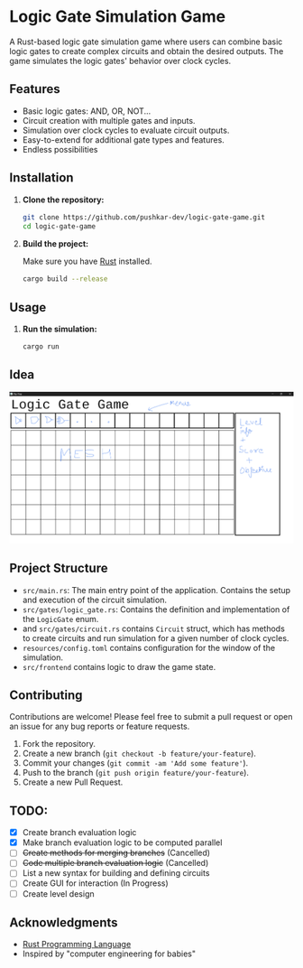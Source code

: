 # Logic Gate Simulation Game

A Rust-based logic gate simulation game where users can combine basic logic gates to create complex circuits and obtain the desired outputs. The game simulates the logic gates' behavior over clock cycles.

## Features

- Basic logic gates: AND, OR, NOT...
- Circuit creation with multiple gates and inputs.
- Simulation over clock cycles to evaluate circuit outputs.
- Easy-to-extend for additional gate types and features.
- Endless possibilities

## Installation

1. **Clone the repository:**

    ```bash
    git clone https://github.com/pushkar-dev/logic-gate-game.git
    cd logic-gate-game
    ```

2. **Build the project:**

    Make sure you have [Rust](https://www.rust-lang.org/tools/install) installed.

    ```bash
    cargo build --release
    ```

## Usage

1. **Run the simulation:**

    ```bash
    cargo run
    ```

## Idea 

![alt text](basic_design_idea.png)

## Project Structure

- `src/main.rs`: The main entry point of the application. Contains the setup and execution of the circuit simulation.
- `src/gates/logic_gate.rs`: Contains the definition and implementation of the `LogicGate` enum.
- and `src/gates/circuit.rs` contains `Circuit` struct, which has methods to create circuits and run simulation for a given number of clock cycles.
- `resources/config.toml` contains configuration for the window of the simulation.
- `src/frontend` contains logic to draw the game state.

## Contributing

Contributions are welcome! Please feel free to submit a pull request or open an issue for any bug reports or feature requests.

1. Fork the repository.
2. Create a new branch (`git checkout -b feature/your-feature`).
3. Commit your changes (`git commit -am 'Add some feature'`).
4. Push to the branch (`git push origin feature/your-feature`).
5. Create a new Pull Request.

## TODO:

 - [X] Create branch evaluation logic
 - [X] Make branch evaluation logic to be computed parallel
 - [ ] ~~Create methods for merging branches~~ (Cancelled)
 - [ ] ~~Code multiple branch evaluation logic~~ (Cancelled)
 - [ ] List a new syntax for building and defining circuits
 - [ ] Create GUI for interaction (In Progress)
 - [ ] Create level design 

## Acknowledgments

- [Rust Programming Language](https://www.rust-lang.org/)
- Inspired by  "computer engineering for babies" 

